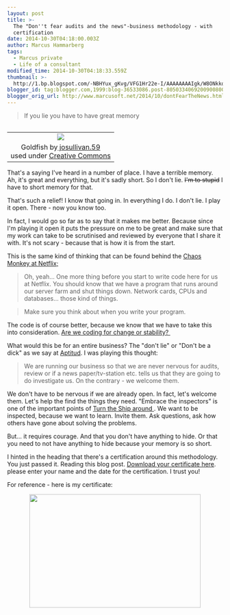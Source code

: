 ```yaml
---
layout: post
title: >-
  The "Don''t fear audits and the news"-business methodology - with
  certification
date: 2014-10-30T04:18:00.003Z
author: Marcus Hammarberg
tags:
  - Marcus private
  - Life of a consultant
modified_time: 2014-10-30T04:18:33.559Z
thumbnail: >-
  http://1.bp.blogspot.com/-NBHYux_gKvg/VFG1Hr22e-I/AAAAAAAAIgk/W8ONkkq1NIA/s72-c/253323619_eb37d646b9_m.jpg
blogger_id: tag:blogger.com,1999:blog-36533086.post-8050334069200900800
blogger_orig_url: http://www.marcusoft.net/2014/10/dontFearTheNews.html
---
```



<div>

> If you lie you have to have great memory

<table class="tr-caption-container" data-cellpadding="0"
data-cellspacing="0"
style="float: left; margin-right: 1em; text-align: left;">
<colgroup>
<col style="width: 100%" />
</colgroup>
<tbody>
<tr class="odd">
<td style="text-align: center;"><a
href="http://1.bp.blogspot.com/-NBHYux_gKvg/VFG1Hr22e-I/AAAAAAAAIgk/W8ONkkq1NIA/s1600/253323619_eb37d646b9_m.jpg"
data-imageanchor="1"
style="clear: left; margin-bottom: 1em; margin-left: auto; margin-right: auto;"><img
src="http://1.bp.blogspot.com/-NBHYux_gKvg/VFG1Hr22e-I/AAAAAAAAIgk/W8ONkkq1NIA/s1600/253323619_eb37d646b9_m.jpg"
data-border="0" /></a></td>
</tr>
<tr class="even">
<td class="tr-caption" style="text-align: center;">Goldfish by<a
href="https://www.flickr.com/photos/josullivan59/"
target="_blank"> josullivan.59</a><br />
used under <a href="https://creativecommons.org/licenses/by-nc-sa/2.0/"
target="_blank">Creative Commons</a></td>
</tr>
</tbody>
</table>

That's a saying I've heard in a number of place. I have a terrible
memory. Ah, it's great and everything, but it's sadly short. So I don't
lie. ~~I'm to stupid~~ I have to short memory for that.

That's such a relief! I know that going in. In everything I do. I don't
lie. I play it open. There - now you know too.

In fact, I would go so far as to say that it makes me better. Because
since I'm playing it open it puts the pressure on me to be great and
make sure that my work can take to be scrutinised and reviewed by
everyone that I share it with.
It's not scary - because that is how it is from the start.

This is the same kind of thinking that can be found behind the <a
href="http://techblog.netflix.com/2012/07/chaos-monkey-released-into-wild.html"
target="_blank">Chaos Monkey at Netflix;</a>

> Oh, yeah... One more thing before you start to write code here for us
> at Netflix. You should know that we have a program that runs around
> our server farm and shut things down. Network cards, CPUs and
> databases... those kind of things.

> Make sure you think about when you write your program.

The code is of course better, because we know that we have to take this
into consideration.
<a href="http://www.marcusoft.net/2013/04/WhatDoYouOptimizeFor.html"
target="_blank">Are we coding for change or stability? </a>

What would this be for an entire business? The "don't lie" or "Don't be
a dick" as we say
at <a href="http://aptitud.se/" target="_blank">Aptitud</a>. I was
playing this thought:

> We are running our business so that we are never nervous for audits,
> review or if a news paper/tv-station etc. tells us that they are going
> to do investigate us. On the contrary - we welcome them.

We don't have to be nervous if we are already open. In fact, let's
welcome them. Let's help the find the things they need. "Embrace the
inspectors" is one of the important points of <a
href="http://www.amazon.com/Turn-Ship-Around-Turning-Followers/dp/1591846404"
target="_blank">Turn the Ship around </a>. We want to be inspected,
because we want to learn. Invite them. Ask questions, ask how others
have gone about solving the problems.

But... it requires courage. And that you don't have anything to hide. Or
that you need to not have anything to hide because your memory is so
short.

I hinted in the heading that there's a certification around this
methodology. You just passed it. Reading this blog post.
<a href="http://bit.ly/dontFearInvestigation" target="_blank">Download
your certificate here</a>. please enter your name and the date for the
certification. I trust you!

For reference - here is my certificate:

<div class="separator" style="clear: both; text-align: center;">

<a
href="http://3.bp.blogspot.com/-kgWsuHhhXTA/VFG79U7yllI/AAAAAAAAIg0/cUW6KSXiUhA/s1600/Screen%2BShot%2B2014-10-30%2Bat%2B11.17.33%2B.png"
data-imageanchor="1" style="margin-left: 1em; margin-right: 1em;"><img
src="http://3.bp.blogspot.com/-kgWsuHhhXTA/VFG79U7yllI/AAAAAAAAIg0/cUW6KSXiUhA/s1600/Screen%2BShot%2B2014-10-30%2Bat%2B11.17.33%2B.png"
data-border="0" width="400" height="265" /></a>

</div>

</div>
